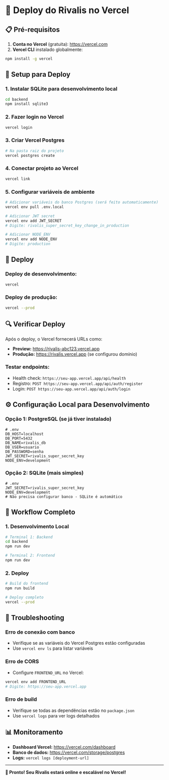 # 🚀 Deploy do Rivalis no Vercel

## 📋 Pré-requisitos

1. **Conta no Vercel** (gratuita): https://vercel.com
2. **Vercel CLI** instalado globalmente:
```bash
npm install -g vercel
```

## 🔧 Setup para Deploy

### 1. **Instalar SQLite para desenvolvimento local**
```bash
cd backend
npm install sqlite3
```

### 2. **Fazer login no Vercel**
```bash
vercel login
```

### 3. **Criar Vercel Postgres**
```bash
# Na pasta raiz do projeto
vercel postgres create
```

### 4. **Conectar projeto ao Vercel**
```bash
vercel link
```

### 5. **Configurar variáveis de ambiente**
```bash
# Adicionar variáveis do banco Postgres (será feito automaticamente)
vercel env pull .env.local

# Adicionar JWT secret
vercel env add JWT_SECRET
# Digite: rivalis_super_secret_key_change_in_production

# Adicionar NODE_ENV
vercel env add NODE_ENV
# Digite: production
```

## 🚀 **Deploy**

### Deploy de desenvolvimento:
```bash
vercel
```

### Deploy de produção:
```bash
vercel --prod
```

## 🔍 **Verificar Deploy**

Após o deploy, o Vercel fornecerá URLs como:
- **Preview:** https://rivalis-abc123.vercel.app
- **Produção:** https://rivalis.vercel.app (se configurou domínio)

### Testar endpoints:
- Health check: `https://seu-app.vercel.app/api/health`
- Registro: `POST https://seu-app.vercel.app/api/auth/register`
- Login: `POST https://seu-app.vercel.app/api/auth/login`

## ⚙️ **Configuração Local para Desenvolvimento**

### Opção 1: PostgreSQL (se já tiver instalado)
```env
# .env
DB_HOST=localhost
DB_PORT=5432
DB_NAME=rivalis_db
DB_USER=usuario
DB_PASSWORD=senha
JWT_SECRET=rivalis_super_secret_key
NODE_ENV=development
```

### Opção 2: SQLite (mais simples)
```env
# .env
JWT_SECRET=rivalis_super_secret_key
NODE_ENV=development
# Não precisa configurar banco - SQLite é automático
```

## 🔄 **Workflow Completo**

### 1. **Desenvolvimento Local**
```bash
# Terminal 1: Backend
cd backend
npm run dev

# Terminal 2: Frontend
npm run dev
```

### 2. **Deploy**
```bash
# Build do frontend
npm run build

# Deploy completo
vercel --prod
```

## 🐛 **Troubleshooting**

### **Erro de conexão com banco**
- Verifique se as variáveis do Vercel Postgres estão configuradas
- Use `vercel env ls` para listar variáveis

### **Erro de CORS**
- Configure `FRONTEND_URL` no Vercel:
```bash
vercel env add FRONTEND_URL
# Digite: https://seu-app.vercel.app
```

### **Erro de build**
- Verifique se todas as dependências estão no `package.json`
- Use `vercel logs` para ver logs detalhados

## 📊 **Monitoramento**

- **Dashboard Vercel:** https://vercel.com/dashboard
- **Banco de dados:** https://vercel.com/storage/postgres
- **Logs:** `vercel logs [deployment-url]`

---

**🎉 Pronto! Seu Rivalis estará online e escalável no Vercel!**